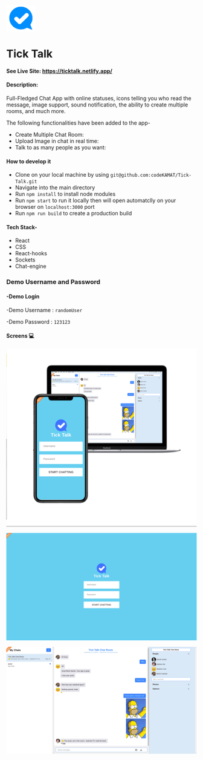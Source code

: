 <img src="src/images/logo.png" alt="logo" width="77" height="70">

# Tick Talk

#### See Live Site: <https://ticktalk.netlify.app/>

#### Description:

Full-Fledged Chat App with online statuses, icons telling you who read the message, image support, sound notification, the ability to create multiple rooms, and much more.

The following functionalities have been added to the app-

- Create Multiple Chat Room:
- Upload Image in chat in real time:
- Talk to as many people as you want:

#### How to develop it

- Clone on your local machine by using `git@github.com:codeKAMAT/Tick-Talk.git`
- Navigate into the main directory
- Run `npm install` to install node modules
- Run `npm start` to run it locally then will open automatclly on your browser on `localhost:3000` port
- Run `npm run build` to create a production build

#### Tech Stack-

- React
- CSS
- React-hooks
- Sockets
- Chat-engine

### Demo Username and Password

#### -Demo Login

-Demo Username : `randomUser`

-Demo Password : `123123`

#### Screens :computer:

![Technology overview](ScreenShot/shot2.png)

![Technology overview](ScreenShot/Shot1.png)

![Technology overview](ScreenShot/Shot3.png)
